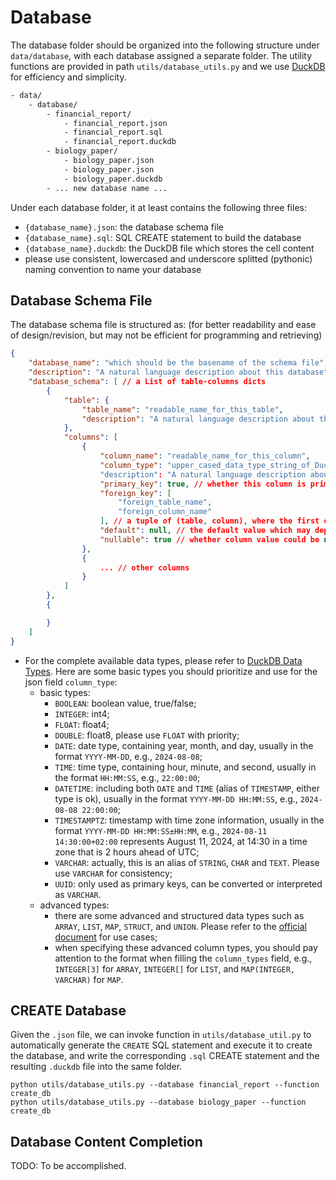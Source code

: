 # Database

The database folder should be organized into the following structure under `data/database`, with each database assigned a separate folder. The utility functions are provided in path `utils/database_utils.py` and we use [DuckDB](https://duckdb.org/) for efficiency and simplicity.
```txt
- data/
    - database/
        - financial_report/
            - financial_report.json
            - financial_report.sql
            - financial_report.duckdb
        - biology_paper/
            - biology_paper.json
            - biology_paper.json
            - biology_paper.duckdb
        - ... new database name ...
```

Under each database folder, it at least contains the following three files:
- `{database_name}.json`: the database schema file
- `{database_name}.sql`: SQL CREATE statement to build the database
- `{database_name}.duckdb`: the DuckDB file which stores the cell content
- please use consistent, lowercased and underscore splitted (pythonic) naming convention to name your database


## Database Schema File

The database schema file is structured as: (for better readability and ease of design/revision, but may not be efficient for programming and retrieving)
```json
{
    "database_name": "which should be the basename of the schema file",
    "description": "A natural language description about this database",
    "database_schema": [ // a List of table-columns dicts
        {
            "table": {
                "table_name": "readable_name_for_this_table",
                "description": "A natural language description about this table, e.g., what it contains and its functionality."
            },
            "columns": [
                {
                    "column_name": "readable_name_for_this_column",
                    "column_type": "upper_cased_data_type_string_of_DuckDB", // refer to official doc: https://duckdb.org/docs/sql/data_types/overview
                    "description": "A natural language description about this column, e.g., what is it about.",
                    "primary_key": true, // whether this column is primary key, default to false [optional]
                    "foreign_key": [
                        "foreign_table_name",
                        "foreign_column_name"
                    ], // a tuple of (table, column), where the first element is the table name, and the second element is the column name [optional]. Please ensure the existence of the referencing table-column pair
                    "default": null, // the default value which may depend on column_type [optional]
                    "nullable": true // whether column value could be null, if not provided, primary key columns are not nullable while others can [optional]
                },
                {
                    ... // other columns
                }
            ]
        },
        {

        }
    ]
}
```

- For the complete available data types, please refer to [DuckDB Data Types](https://duckdb.org/docs/sql/data_types/overview). Here are some basic types you should prioritize and use for the json field `column_type`:
    - basic types:
        - `BOOLEAN`: boolean value, true/false;
        - `INTEGER`: int4;
        - `FLOAT`: float4;
        - `DOUBLE`: float8, please use `FLOAT` with priority;
        - `DATE`: date type, containing year, month, and day, usually in the format `YYYY-MM-DD`, e.g., `2024-08-08`;
        - `TIME`: time type, containing hour, minute, and second, usually in the format `HH:MM:SS`, e.g., `22:00:00`;
        - `DATETIME`: including both `DATE` and `TIME` (alias of `TIMESTAMP`, either type is ok), usually in the format `YYYY-MM-DD HH:MM:SS`, e.g., `2024-08-08 22:00:00`;
        - `TIMESTAMPTZ`: timestamp with time zone information, usually in the format `YYYY-MM-DD HH:MM:SS±HH:MM`, e.g., `2024-08-11 14:30:00+02:00` represents August 11, 2024, at 14:30 in a time zone that is 2 hours ahead of UTC;
        - `VARCHAR`: actually, this is an alias of `STRING`, `CHAR` and `TEXT`. Please use `VARCHAR` for consistency;
        - `UUID`: only used as primary keys, can be converted or interpreted as `VARCHAR`.
    - advanced types:
        - there are some advanced and structured data types such as `ARRAY`, `LIST`, `MAP`, `STRUCT`, and `UNION`. Please refer to the [official document](https://duckdb.org/docs/sql/data_types/overview#nested--composite-types) for use cases;
        - when specifying these advanced column types, you should pay attention to the format when filling the `column_types` field, e.g., `INTEGER[3]` for `ARRAY`, `INTEGER[]` for `LIST`, and `MAP(INTEGER, VARCHAR)` for `MAP`.


## CREATE Database

Given the `.json` file, we can invoke function in `utils/database_util.py` to automatically generate the `CREATE` SQL statement and execute it to create the database, and write the corresponding `.sql` CREATE statement and the resulting `.duckdb` file into the same folder.
```pyhton
python utils/database_utils.py --database financial_report --function create_db
python utils/database_utils.py --database biology_paper --function create_db
```


## Database Content Completion

TODO: To be accomplished.